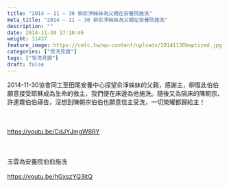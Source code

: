 ```yaml
---
title: "2014 – 11 – 30 柳俞淨姊妹為父親在安養院施洗"
meta_title: "2014 – 11 – 30 柳俞淨姊妹為父親在安養院施洗"
description: ""
date: 2014-11-30 17:10:46
weight: 11437
feature_image: https://cmtc.tw/wp-content/uploads/20141130baptized.jpg
categories: ["受洗見證"]
tags: ["受洗見證"]
draft: false
---
```


2014-11-30協會同工至田尾安養中心探望俞淨姊妹的父親，感謝主，柳復此伯伯願意接受耶穌成為生命的救主，我們便在床邊為他施洗。隨後又為隔床的陳朝宗、許連霧伯伯禱告，沒想到陳朝宗伯伯也願意信主受洗，一切榮耀都歸給主！<br />
<br />
&nbsp;<br />
<br />
https://youtu.be/CdJYJmgW8RY<br />
<br />
&nbsp;<br />
<br />
玉雲為安養院伯伯施洗<br />
<br />
https://youtu.be/hGxszYQ3itQ<br />
<br />
&nbsp;<br />
<br />
&nbsp;<br />
<br />
&nbsp;
        
